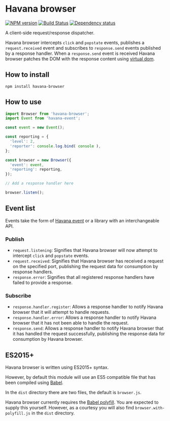# Havana browser

[![NPM version](https://badge.fury.io/js/havana-browser.svg)](http://badge.fury.io/js/havana-browser)
[![Build Status](https://travis-ci.org/colinmeinke/havana-browser.svg?branch=master)](https://travis-ci.org/colinmeinke/havana-browser)
[![Dependency status](https://david-dm.org/colinmeinke/havana-browser.svg)](https://david-dm.org/colinmeinke/havana-browser.svg)

A client-side request/response dispatcher.

Havana browser intercepts `click` and `popstate` events,
publishes a `request.received` event and subscribes to
`response.send` events published by a response handler.
When a `response.send` event is received Havana browser
patches the DOM with the response content using
[virtual dom](https://github.com/Matt-Esch/virtual-dom).

## How to install

```
npm install havana-browser
```

## How to use

```javascript
import Browser from 'havana-browser';
import Event from 'havana-event';

const event = new Event();

const reporting = {
  'level': 2,
  'reporter': console.log.bind( console ),
};

const browser = new Browser({
  'event': event,
  'reporting': reporting,
});

// Add a response handler here

browser.listen();
```

## Event list

Events take the form of
[Havana event](https://github.com/colinmeinke/havana-event)
or a library with an interchangeable API.

### Publish

- `request.listening`: Signifies that Havana browser will now
  attempt to intercept `click` and `popstate` events.
- `request.received`: Signifies that Havana browser has
  received a request on the specified port, publishing
  the request data for consumption by response handlers.
- `response.error`: Signifies that all registered response
  handlers have failed to provide a response.

### Subscribe

- `response.handler.register`: Allows a response handler to
  notify Havana browser that it will attempt to handle
  requests.
- `response.handler.error`: Allows a response handler to
  notify Havana browser that it has not been able to
  handle the request.
- `response.send`: Allows a response handler to notify
  Havana browser that it has handled the request
  successfully, publishing the response data for consumption
  by Havana browser.

## ES2015+

Havana browser is written using ES2015+ syntax.

However, by default this module will use an ES5
compatible file that has been compiled using
[Babel](https://babeljs.io).

In the `dist` directory there are two files, the default
is `browser.js`.

Havana browser currently requires the 
[Babel polyfill](https://babeljs.io/docs/usage/polyfill).
You are expected to supply this yourself. However, as a
courtesy you will also find `browser.with-polyfill.js` in the
`dist` directory.
